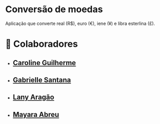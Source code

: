 # Conversão de moedas
Aplicação que converte real (R$), euro (€), iene (¥) e libra esterlina (£).

# 👥 Colaboradores

- ## [Caroline Guilherme](https://github.com/Caroline-githubb)
- ## [Gabrielle Santana](https://github.com/santanagabi)
- ## [Lany Aragão](https://github.com/lanyarag)
- ## [Mayara Abreu](https://github.com/mayaraarj)

